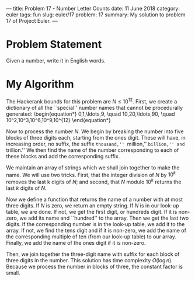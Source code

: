 ‐‐‐
title: Problem 17 - Number Letter Counts
date: 11 June 2018
category: euler
tags: fun
slug: euler/17
problem: 17
summary: My solution to problem 17 of Project Euler.
‐‐‐

# Problem Statement

Given a number, write it in English words.

# My Algorithm

The Hackerank bounds for this problem are $N \le 10^{12}$.
First, we create a dictionary of all the ``special'' number names that cannot be procedurally generated:
\begin{equation*}
	0,1,\ldots,9, \quad 10,20,\ldots,90, \quad 10^2,10^3,10^6,10^9,10^{12}
\end{equation*}

Now to process the number $N$.
We begin by breaking the number into five blocks of three digits each, starting from the ones digit.
These will have, in increasing order, no suffix, the suffix ``thousand,'' ``million,'' ``billion,'' and ``trillion.''
We then find the name of the number corresponding to each of these blocks and add the corresponding suffix.

We maintain an array of strings which we shall join together to make the name.
We will use two tricks.
First, that the integer division of $N$ by $10^k$ removes the last k digits of $N$; and second, that $N$ modulo $10^k$ returns the last $k$ digits of $N$.

Now we define a function that returns the name of a number with at most three digits.
If $N$ is zero, we return an empty string.
If $N$ is in our look-up table, we are done.
If not, we get the first digit, or hundreds digit.
If it is non-zero, we add its name and ``hundred'' to the array.
Then we get the last two digits.
If the corresponding number is in the look-up table, we add it to the array.
If not, we find the tens digit and if it is non-zero, we add the name of the corresponding multiple of ten (from our look-up table) to our array.
Finally, we add the name of the ones digit if it is non-zero.

Then, we join together the three-digit name with suffix for each block of three digits in the number.
This solution has time complexity $O(\log n)$.
Because we process the number in blocks of three, the constant factor is small.